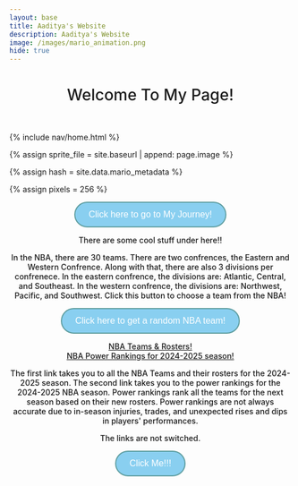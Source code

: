 ```yaml
---
layout: base
title: Aaditya's Website 
description: Aaditya's Website
image: /images/mario_animation.png
hide: true
---
```


<style>
  #heading {
    text-align: center;
    font-weight: 500;
  }
</style>


<h1 id="heading">Welcome To My Page!</h1>

<br>



<!-- Mario Code under here -->



<!-- Liquid:  statements -->

<!-- Include submenu from _includes to top of pages -->
{% include nav/home.html %}
<!--- Concatenation of site URL to frontmatter image  --->
{% assign sprite_file = site.baseurl | append: page.image %}
<!--- Has is a list variable containing mario metadata for sprite --->
{% assign hash = site.data.mario_metadata %}  
<!--- Size width/height of Sprit images --->
{% assign pixels = 256 %}

<!--- HTML for page contains <p> tag named "Mario" and class properties for a "sprite"  -->

<p id="mario" class="sprite"></p>
  
<!--- Embedded Cascading Style Sheet (CSS) rules, 
        define how HTML elements look 
--->
<style>

  /*CSS style rules for the id and class of the sprite...
  */
  .sprite {
    height: {{pixels}}px;
    width: {{pixels}}px;
    background-image: url('{{sprite_file}}');
    background-repeat: no-repeat;
  }

  /*background position of sprite element
  */
  #mario {
    background-position: calc({{animations[0].col}} * {{pixels}} * -1px) calc({{animations[0].row}} * {{pixels}}* -1px);
  }
</style>

<!--- Embedded executable code--->
<script>
  ////////// convert YML hash to javascript key:value objects /////////

  var mario_metadata = {}; //key, value object
  {% for key in hash %}  
  
  var key = "{{key | first}}"  //key
  var values = {} //values object
  values["row"] = {{key.row}}
  values["col"] = {{key.col}}
  values["frames"] = {{key.frames}}
  mario_metadata[key] = values; //key with values added

  {% endfor %}

  ////////// game object for player /////////

  class Mario {
    constructor(meta_data) {
      this.tID = null;  //capture setInterval() task ID
      this.positionX = 0;  // current position of sprite in X direction
      this.currentSpeed = 0;
      this.marioElement = document.getElementById("mario"); //HTML element of sprite
      this.pixels = {{pixels}}; //pixel offset of images in the sprite, set by liquid constant
      this.interval = 100; //animation time interval
      this.obj = meta_data;
      this.marioElement.style.position = "absolute";
    }

    animate(obj, speed) {
      let frame = 0;
      const row = obj.row * this.pixels;
      this.currentSpeed = speed;

      this.tID = setInterval(() => {
        const col = (frame + obj.col) * this.pixels;
        this.marioElement.style.backgroundPosition = `-${col}px -${row}px`;
        this.marioElement.style.left = `${this.positionX}px`;

        this.positionX += speed;
        frame = (frame + 1) % obj.frames;

        const viewportWidth = window.innerWidth;
        if (this.positionX > viewportWidth - this.pixels) {
          document.documentElement.scrollLeft = this.positionX - viewportWidth + this.pixels;
        }
      }, this.interval);
    }

    startWalking() {
      this.stopAnimate();
      this.animate(this.obj["Walk"], 3);
    }

    startRunning() {
      this.stopAnimate();
      this.animate(this.obj["Run1"], 6);
    }

    startPuffing() {
      this.stopAnimate();
      this.animate(this.obj["Puff"], 0);
    }

    startCheering() {
      this.stopAnimate();
      this.animate(this.obj["Cheer"], 0);
    }

    startFlipping() {
      this.stopAnimate();
      this.animate(this.obj["Flip"], 0);
    }

    startResting() {
      this.stopAnimate();
      this.animate(this.obj["Rest"], 0);
    }

    stopAnimate() {
      clearInterval(this.tID);
    }
  }

  const mario = new Mario(mario_metadata);

  ////////// event control /////////

  window.addEventListener("keydown", (event) => {
    if (event.key === "ArrowRight") {
      event.preventDefault();
      if (event.repeat) {
        mario.startCheering();
      } else {
        if (mario.currentSpeed === 0) {
          mario.startWalking();
        } else if (mario.currentSpeed === 3) {
          mario.startRunning();
        }
      }
    } else if (event.key === "ArrowLeft") {
      event.preventDefault();
      if (event.repeat) {
        mario.stopAnimate();
      } else {
        mario.startPuffing();
      }
    }
  });

  //touch events that enable animations
  window.addEventListener("touchstart", (event) => {
    event.preventDefault(); // prevent default browser action
    if (event.touches[0].clientX > window.innerWidth / 2) {
      // move right
      if (currentSpeed === 0) { // if at rest, go to walking
        mario.startWalking();
      } else if (currentSpeed === 3) { // if walking, go to running
        mario.startRunning();
      }
    } else {
      // move left
      mario.startPuffing();
    }
  });

  //stop animation on window blur
  window.addEventListener("blur", () => {
    mario.stopAnimate();
  });

  //start animation on window focus
  window.addEventListener("focus", () => {
     mario.startFlipping();
  });

  //start animation on page load or page refresh
  document.addEventListener("DOMContentLoaded", () => {
    // adjust sprite size for high pixel density devices
    const scale = window.devicePixelRatio;
    const sprite = document.querySelector(".sprite");
    sprite.style.transform = `scale(${0.2 * scale})`;
    mario.startResting();
  });

</script>


<style>
  #myJourneyButton {
    display: flex;
    justify-content: center;
    align-items: center;
    text-align: center;
    font-weight: 500;
  }
</style>

<style>
  #myJourneyButtonCase {
    text-align: center;
    font-weight: 500;
    display: flex;
    justify-content: center;
    align-items: center;
  }
</style>


<div id="myJourneyButtonDiv">
<a id="myJourneyButtonCase" target="_blank" href="my_journey">
    Click here to go to My Journey!
</a>
</div>

<style>

#myJourneyButtonDiv {
    text-align: center;
    font-weight: 500;
    display: flex;
    justify-content: center;
    align-items: center;

}

#myJourneyButtonCase {
    background-color: #89CFF0;  /* Blue */
    border: 2px solid #5F9EA0;  /* Darker Blue */
    color: white;  /* White text */
    padding: 12px 24px;  /* Padding for the button */
    text-decoration: none;  /* Remove underline from link */
    font-family: 'Verdana', sans-serif;  /* Better font */
    font-size: 16px;  /* Font size */
    border-radius: 25px;  /* Rounded button */
    cursor: pointer;  /* Pointer cursor on hover */
    transition: background-color 0.3s ease, border-color 0.3s ease;  /* Smooth transition */
    display: inline-block;  /* Makes the button size depend on the content */
}

#myJourneyButtonCase:hover {
    background-color: #5F9EA0;  /* Darker bluer */
    border-color: #F0FFFF;  /* Light blue */
}

</style>


<p id="coolStuff">There are some cool stuff under here!!</p>




<!--This is the code for the HTML hacks -->

<style>
  #coolStuff{
    text-align: center;
    font-weight: 500;

  }
  #htmlHacksp1 {
    text-align: center;
    font-weight: 500;
  }
  #htmlHacksp2 {
    text-align: center;
    font-weight: 500;
  }
</style>


<div id="htmlHacksp1">
<p>
In the NBA, there are 30 teams. There are two confrences, the Eastern and Western Confrence. Along with that, there are also 3 divisions per confrenece. In the eastern confrence, the divisions are: Atlantic, Central, and Southeast. In the western confrence, the divisions are: Northwest, Pacific, and Southwest. Click this button to choose a team from the NBA!
</p>

<button id="randomTeamButton">Click here to get a random NBA team!</button>


<p id="teamOutput"></p>
</div>


<div id="htmlHacksp2">
<a id="link1" href="https://www.nba.com/teams">NBA Teams & Rosters!</a><br>
<a id="link2" href="https://www.espn.com/nba/story/_/id/40337422/nba-power-rankings-way-too-early-edition-our-post-finals-look-all-30-teams-2024-25">NBA Power Rankings for 2024-2025 season!</a>

<p>The first link takes you to all the NBA Teams and their rosters for the 2024-2025 season. The second link takes you to the power rankings for the 2024-2025 NBA season. Power rankings rank all the teams for the next season based on their new rosters. Power rankings are not always accurate due to in-season injuries, trades, and unexpected rises and dips in players' performances.
</p>
</div>


<script>
        // Array of NBA teams
        const nbaTeams = [
            "Atlanta Hawks", "Boston Celtics", "Brooklyn Nets", "Charlotte Hornets", 
            "Chicago Bulls", "Cleveland Cavaliers", "Dallas Mavericks", "Denver Nuggets", 
            "Detroit Pistons", "Golden State Warriors", "Houston Rockets", "Indiana Pacers", 
            "LA Clippers", "Los Angeles Lakers", "Memphis Grizzlies", "Miami Heat", 
            "Milwaukee Bucks", "Minnesota Timberwolves", "New Orleans Pelicans", "New York Knicks", 
            "Oklahoma City Thunder", "Orlando Magic", "Philadelphia 76ers", "Phoenix Suns", 
            "Portland Trail Blazers", "Sacramento Kings", "San Antonio Spurs", "Toronto Raptors", 
            "Utah Jazz", "Washington Wizards"
        ];

        // Function to get a random NBA team
        function getRandomTeam() {
            const randomIndex = Math.floor(Math.random() * nbaTeams.length);
            return nbaTeams[randomIndex];
        }

        // Event listener for button click
        document.getElementById("randomTeamButton").addEventListener("click", function() {
            const randomTeam = getRandomTeam();
            document.getElementById("teamOutput").textContent = randomTeam;
        });
    </script>






<head>
  <link rel="stylesheet" href="/student/assets/css/style.css">
</head>


<style>
  #randomTeamButton {
    background-color: #89CFF0;  /* Blue */
    border: 2px solid #5F9EA0;  /* Darker Blue */
    color: white;  /* White text */
    padding: 12px 24px;  /* Padding for the button */
    text-decoration: none;  /* Remove underline from link */
    font-family: 'Verdana', sans-serif;  /* Better font */
    font-size: 16px;  /* Font size */
    border-radius: 25px;  /* Rounded button */
    cursor: pointer;  /* Pointer cursor on hover */
    transition: background-color 0.3s ease, border-color 0.3s ease;  /* Smooth transition */
    display: inline-block;  /* Makes the button size depend on the content */
  }

  #randomTeamButton:hover {
      background-color: #5F9EA0;  /* Darker bluer */
      border-color: #F0FFFF;  /* Light blue */
  }
  #paragraph {
    text-align: center;
    font-weight: 500;
  }
</style>
  
  
  <div id="paragraph">
      <p id="text">The links are not switched.</p>
      <a id="switchLinkButton" onclick="switchText()" target="_blank">Click Me!!!</a>
  </div>


<script id="paragraph_text">
  function switchText() {
    
    let displayText = document.getElementById("text");
    
    let displayLink1 = document.getElementById("link1").href;
    let displayLink2 = document.getElementById("link2").href;

    let tempText1 = document.getElementById('link1').textContent;
    let temptext2 = document.getElementById('link2').textContent;

    let currentText = displayText.innerHTML;

    if (currentText === "The links are not switched.") {
      displayText.innerHTML = "Switched!";
      document.getElementById('link1').href = displayLink2;
      document.getElementById('link1').textContent = document.getElementById('link2').textContent;
      document.getElementById('link2').href = displayLink1;
      document.getElementById('link2').textContent = tempText1;
      
    } else {
      displayText.innerHTML = "The links are not switched.";
    }
  }
</script>


<style>

#switchLinkButton {
    background-color: #89CFF0;  /* Blue */
    border: 2px solid #5F9EA0;  /* Darker Blue */
    color: white;  /* White text */
    padding: 12px 24px;  /* Padding for the button */
    text-decoration: none;  /* Remove underline from link */
    font-family: 'Verdana', sans-serif;  /* Better font */
    font-size: 16px;  /* Font size */
    border-radius: 25px;  /* Rounded button */
    cursor: pointer;  /* Pointer cursor on hover */
    transition: background-color 0.3s ease, border-color 0.3s ease;  /* Smooth transition */
    display: inline-block;  /* Makes the button size depend on the content */
  }

  #switchLinkButton:hover {
      background-color: #5F9EA0;  /* Darker bluer */
      border-color: #F0FFFF;  /* Light blue */
  }

</style>

